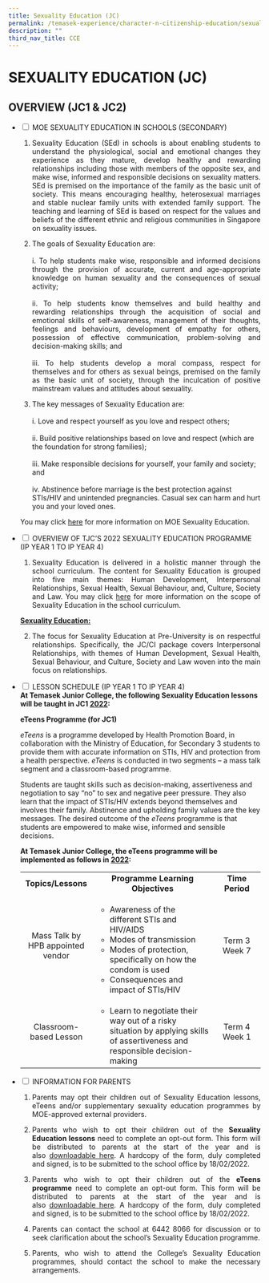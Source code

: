 ```yaml
---
title: Sexuality Education (JC)
permalink: /temasek-experience/character-n-citizenship-education/sexuality-education-jc/
description: ""
third_nav_title: CCE
---
```

# SEXUALITY EDUCATION (JC)

## OVERVIEW (JC1 & JC2)

<ul class="jekyllcodex_accordion">
  <li>
    <input type="checkbox" id="accordion1">
    <label for="accordion1">MOE SEXUALITY EDUCATION IN SCHOOLS (SECONDARY)</label>
    <div>
			<ol>
				<li><p style="text-align: justify;">Sexuality Education (SEd) in schools is about enabling students to understand the physiological, social and emotional changes they experience as they mature, develop healthy and rewarding relationships including those with members of the opposite sex, and make wise, informed and responsible decisions on sexuality matters. SEd is premised on the importance of the family as the basic unit of society. This means encouraging healthy, heterosexual marriages and stable nuclear family units with extended family support. The teaching and learning of SEd is based on respect for the values and beliefs of the different ethnic and religious communities in Singapore on sexuality issues.</p></li>
				<li><p style="text-align: justify;">The goals of Sexuality Education are:<br><br>i. To help students make wise, responsible and informed decisions through the provision of accurate, current and age-appropriate knowledge on human sexuality and the consequences of sexual activity;<br><br>ii. To help students know themselves and build healthy and rewarding relationships through the acquisition of social and emotional skills of self-awareness, management of their thoughts, feelings and behaviours, development of empathy for others, possession of effective communication, problem-solving and decision-making skills; and<br><br>iii. To help students develop a moral compass, respect for themselves and for others as sexual beings, premised on the family as the basic unit of society, through the inculcation of positive mainstream values and attitudes about sexuality.</p></li>
				<li>The key messages of Sexuality Education are:<br><br>i. Love and respect yourself as you love and respect others;<br><br>ii. Build positive relationships based on love and respect (which are the foundation for strong families);<br><br>iii. Make responsible decisions for yourself, your family and society; and<br><br>iv. Abstinence before marriage is the best protection against STIs/HIV and unintended pregnancies. Casual sex can harm and hurt you and your loved ones.</li>
			</ol>
		<p style="text-align: justify;">You may click <a href="https://www.moe.gov.sg/programmes/sexuality-education" target="_blank">here</a> for more information on MOE Sexuality Education.</p>
    </div>
	</li> 
  <li>
    <input type="checkbox" id="accordion2">
    <label for="accordion2">OVERVIEW OF TJC’S 2022 SEXUALITY EDUCATION PROGRAMME (IP YEAR 1 TO IP YEAR 4)</label>
    <div>
						<ol>
				<li><p style="text-align: justify;">Sexuality Education is delivered in a holistic manner through the school curriculum. The content for Sexuality Education is grouped into five main themes: Human Development, Interpersonal Relationships, Sexual Health, Sexual Behaviour, and, Culture, Society and Law. You may click <a href="https://www.moe.gov.sg/programmes/sexuality-education/scope-and-teaching-approach" target="_blank">here</a> for more information on the scope of Sexuality Education in the school curriculum.</p></li>
	</ol>
			<p><u><b>Sexuality Education:</b></u></p>
			<ol start ="2">
				<li><p style="text-align: justify;">The focus for Sexuality Education at Pre-University is on respectful relationships. Specifically, the JC/CI package covers Interpersonal Relationships, with themes of Human Development, Sexual Health, Sexual Behaviour, and Culture, Society and Law woven into the main focus on relationships.</p></li>
			</ol>
    </div>
	</li> 
  <li>
    <input type="checkbox" id="accordion3">
    <label for="accordion3">LESSON SCHEDULE (IP YEAR 1 TO IP YEAR 4)</label>
    <div>
			<b>At Temasek Junior College, the following Sexuality Education lessons will be taught in JC1 <u>2022</u>:</b>
			<p style="text-align: justify;"><b>eTeens Programme (for JC1)</b></p>
			<p><i>eTeens</i> is a programme developed by Health Promotion Board, in collaboration with the Ministry of Education, for Secondary 3 students to provide them with accurate information on STIs, HIV and protection from a health perspective. <i>eTeens</i> is conducted in two segments – a mass talk segment and a classroom-based programme.  </p>
			<p>Students are taught skills such as decision-making, assertiveness and negotiation to say “no” to sex and negative peer pressure. They also learn that the impact of STIs/HIV extends beyond themselves and involves their family. Abstinence and upholding family values are the key messages. The desired outcome of the <i>eTeens</i> programme is that students are empowered to make wise, informed and sensible decisions.</p>
			<b>At Temasek Junior College, the eTeens programme will be implemented as follows in <u>2022</u>:</b>
			<table>
<tbody>
<tr>
<td style="text-align: center;" width="130"><strong>Topics/Lessons</strong></td>
<td style="text-align: center;" width="276"><strong>Programme Learning Objectives</strong></td>
<td style="text-align: center;" width="96"><strong>Time Period</strong></td>
</tr>
<tr>
<td style="text-align: center;" width="130">Mass Talk by HPB appointed vendor</td>
<td width="276">
<div>
<ul>
<li>Awareness of the different STIs and HIV/AIDS</li>
<li>Modes of transmission</li>
<li>Modes of protection, specifically on how the condom is used</li>
<li>Consequences and impact of STIs/HIV</li>
</ul>
</div>
</td>
<td style="text-align: center;" width="96">Term 3 Week 7</td>
</tr>
<tr>
<td style="text-align: center;" width="130">Classroom-based Lesson</td>
<td width="276">
<ul>
<li>Learn to negotiate their way out of a risky situation by applying skills of assertiveness and responsible decision-making</li>
</ul>
</td>
<td style="text-align: center;" width="96">Term 4 Week 1</td>
</tr>
</tbody>
</table>
    </div>
	</li> 
  <li>
    <input type="checkbox" id="accordion4">
    <label for="accordion4">INFORMATION FOR PARENTS</label>
    <div>
			<ol>
				<li><p style="text-align: justify;">Parents may opt their children out of Sexuality Education lessons, eTeens and/or supplementary sexuality education programmes by MOE-approved external providers.</p></li>
				<li><p style="text-align: justify;">Parents who wish to opt their children out of the <b>Sexuality Education lessons</b> need to complete an opt-out form. This form will be distributed to parents at the start of the year and is also <a href="/files/Temasek%20Experience/SEd%20Letter%20IP.pdf" target="_blank">downloadable here</a>. A hardcopy of the form, duly completed and signed, is to be submitted to the school office by 18/02/2022.</p></li>
				<li><p style="text-align: justify;">Parents who wish to opt their children out of the <b>eTeens programme</b> need to complete an opt-out form. This form will be distributed to parents at the start of the year and is also <a href="/files/Temasek%20Experience/eTeens%20IP.pdf" target="_blank">downloadable here</a>. A hardcopy of the form, duly completed and signed, is to be submitted to the school office by 18/02/2022.</p></li>
				<li><p style="text-align: justify;">Parents can contact the school at 6442 8066 for discussion or to seek clarification about the school’s Sexuality Education programme.</p></li>
				<li><p style="text-align: justify;">Parents, who wish to attend the College’s Sexuality Education programmes, should contact the school to make the necessary arrangements.</p></li>
			</ol>
    </div>
	</li> 
	</ul>